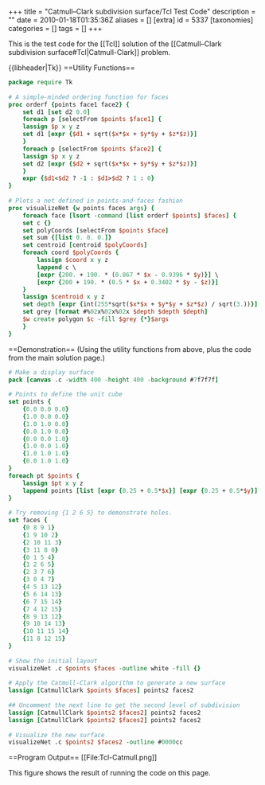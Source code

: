 +++
title = "Catmull–Clark subdivision surface/Tcl Test Code"
description = ""
date = 2010-01-18T01:35:36Z
aliases = []
[extra]
id = 5337
[taxonomies]
categories = []
tags = []
+++

This is the test code for the [[Tcl]] solution of the [[Catmull–Clark subdivision surface#Tcl|Catmull-Clark]] problem.

{{libheader|Tk}}
==Utility Functions==

```tcl
package require Tk
 
# A simple-minded ordering function for faces
proc orderf {points face1 face2} {
    set d1 [set d2 0.0]
    foreach p [selectFrom $points $face1] {
	lassign $p x y z
	set d1 [expr {$d1 + sqrt($x*$x + $y*$y + $z*$z)}]
    }
    foreach p [selectFrom $points $face2] {
	lassign $p x y z
	set d2 [expr {$d2 + sqrt($x*$x + $y*$y + $z*$z)}]
    }
    expr {$d1<$d2 ? -1 : $d1>$d2 ? 1 : 0}
}
 
# Plots a net defined in points-and-faces fashion
proc visualizeNet {w points faces args} {
    foreach face [lsort -command [list orderf $points] $faces] {
	set c {}
	set polyCoords [selectFrom $points $face]
	set sum {[list 0. 0. 0.]}
	set centroid [centroid $polyCoords]
	foreach coord $polyCoords {
	    lassign $coord x y z
	    lappend c \
		[expr {200. + 190. * (0.867 * $x - 0.9396 * $y)}] \
		[expr {200 + 190. * (0.5 * $x + 0.3402 * $y - $z)}]
	}
	lassign $centroid x y z
	set depth [expr {int(255*sqrt($x*$x + $y*$y + $z*$z) / sqrt(3.))}]
	set grey [format #%02x%02x%02x $depth $depth $depth]
	$w create polygon $c -fill $grey {*}$args
    }
}
```


==Demonstration==
(Using the utility functions from above, plus the code from the main solution page.)

```tcl
# Make a display surface
pack [canvas .c -width 400 -height 400 -background #7f7f7f]
 
# Points to define the unit cube
set points {
    {0.0 0.0 0.0}
    {1.0 0.0 0.0}
    {1.0 1.0 0.0}
    {0.0 1.0 0.0}
    {0.0 0.0 1.0}
    {1.0 0.0 1.0}
    {1.0 1.0 1.0}
    {0.0 1.0 1.0}
}
foreach pt $points {
    lassign $pt x y z
    lappend points [list [expr {0.25 + 0.5*$x}] [expr {0.25 + 0.5*$y}] $z]
}
	
# Try removing {1 2 6 5} to demonstrate holes.
set faces {
    {0 8 9 1}
    {1 9 10 2}
    {2 10 11 3}
    {3 11 8 0}
    {0 1 5 4}
    {1 2 6 5}
    {2 3 7 6}
    {3 0 4 7}
    {4 5 13 12}
    {5 6 14 13}
    {6 7 15 14}
    {7 4 12 15}
    {8 9 13 12}
    {9 10 14 13}
    {10 11 15 14}
    {11 8 12 15}
}
 
# Show the initial layout
visualizeNet .c $points $faces -outline white -fill {}
 
# Apply the Catmull-Clark algorithm to generate a new surface
lassign [CatmullClark $points $faces] points2 faces2
 
## Uncomment the next line to get the second level of subdivision
lassign [CatmullClark $points2 $faces2] points2 faces2
lassign [CatmullClark $points2 $faces2] points2 faces2
 
# Visualize the new surface
visualizeNet .c $points2 $faces2 -outline #0000cc
```

==Program Output==
[[File:Tcl-Catmull.png]]


This figure shows the result of running the code on this page.
